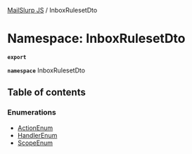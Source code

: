 [MailSlurp JS](../README.md) / InboxRulesetDto

# Namespace: InboxRulesetDto

**`export`**

**`namespace`** InboxRulesetDto

## Table of contents

### Enumerations

- [ActionEnum](../enums/InboxRulesetDto.ActionEnum.md)
- [HandlerEnum](../enums/InboxRulesetDto.HandlerEnum.md)
- [ScopeEnum](../enums/InboxRulesetDto.ScopeEnum.md)
